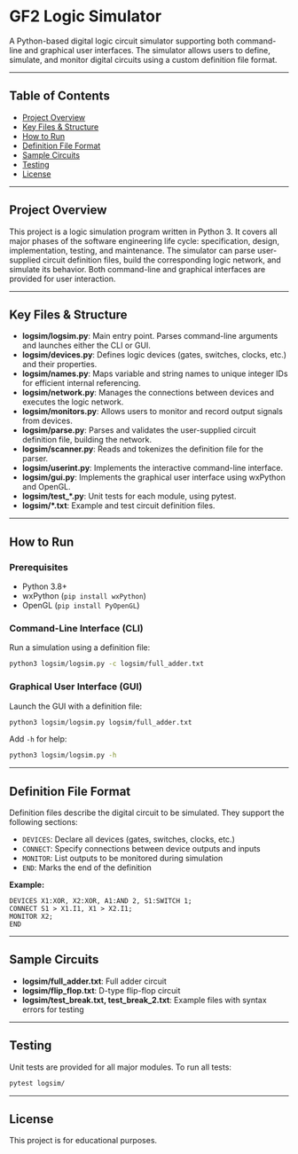 # GF2 Logic Simulator

A Python-based digital logic circuit simulator supporting both command-line and graphical user interfaces. The simulator allows users to define, simulate, and monitor digital circuits using a custom definition file format.

---

## Table of Contents
- [Project Overview](#project-overview)
- [Key Files & Structure](#key-files--structure)
- [How to Run](#how-to-run)
- [Definition File Format](#definition-file-format)
- [Sample Circuits](#sample-circuits)
- [Testing](#testing)
- [License](#license)

---

## Project Overview
This project is a logic simulation program written in Python 3. It covers all major phases of the software engineering life cycle: specification, design, implementation, testing, and maintenance. The simulator can parse user-supplied circuit definition files, build the corresponding logic network, and simulate its behavior. Both command-line and graphical interfaces are provided for user interaction.

---

## Key Files & Structure

- **logsim/logsim.py**: Main entry point. Parses command-line arguments and launches either the CLI or GUI.
- **logsim/devices.py**: Defines logic devices (gates, switches, clocks, etc.) and their properties.
- **logsim/names.py**: Maps variable and string names to unique integer IDs for efficient internal referencing.
- **logsim/network.py**: Manages the connections between devices and executes the logic network.
- **logsim/monitors.py**: Allows users to monitor and record output signals from devices.
- **logsim/parse.py**: Parses and validates the user-supplied circuit definition file, building the network.
- **logsim/scanner.py**: Reads and tokenizes the definition file for the parser.
- **logsim/userint.py**: Implements the interactive command-line interface.
- **logsim/gui.py**: Implements the graphical user interface using wxPython and OpenGL.
- **logsim/test_*.py**: Unit tests for each module, using pytest.
- **logsim/*.txt**: Example and test circuit definition files.

---

## How to Run

### Prerequisites
- Python 3.8+
- wxPython (`pip install wxPython`)
- OpenGL (`pip install PyOpenGL`)

### Command-Line Interface (CLI)
Run a simulation using a definition file:
```sh
python3 logsim/logsim.py -c logsim/full_adder.txt
```

### Graphical User Interface (GUI)
Launch the GUI with a definition file:
```sh
python3 logsim/logsim.py logsim/full_adder.txt
```

Add `-h` for help:
```sh
python3 logsim/logsim.py -h
```

---

## Definition File Format
Definition files describe the digital circuit to be simulated. They support the following sections:
- `DEVICES`: Declare all devices (gates, switches, clocks, etc.)
- `CONNECT`: Specify connections between device outputs and inputs
- `MONITOR`: List outputs to be monitored during simulation
- `END`: Marks the end of the definition

**Example:**
```plaintext
DEVICES X1:XOR, X2:XOR, A1:AND 2, S1:SWITCH 1;
CONNECT S1 > X1.I1, X1 > X2.I1;
MONITOR X2;
END
```

---

## Sample Circuits
- **logsim/full_adder.txt**: Full adder circuit
- **logsim/flip_flop.txt**: D-type flip-flop circuit
- **logsim/test_break.txt, test_break_2.txt**: Example files with syntax errors for testing

---

## Testing
Unit tests are provided for all major modules. To run all tests:
```sh
pytest logsim/
```

---

## License
This project is for educational purposes.
